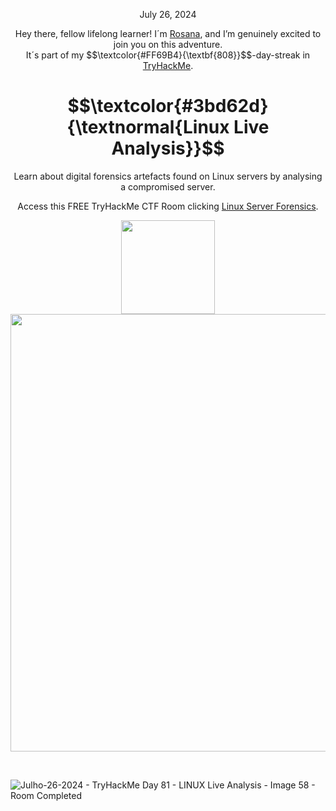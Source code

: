 <p align="center">July 26, 2024</p>
<p align="center">Hey there, fellow lifelong learner! I´m <a href="https://www.linkedin.com/in/rosanafssantos/">Rosana</a>, and I’m genuinely excited to join you on this adventure.<br>
It´s part of my $$\textcolor{#FF69B4}{\textbf{808}}$$-day-streak in  <a href="https://tryhackme.com/r/hacktivities">TryHackMe</a>.</p>

<h1 align="center">
  $$\textcolor{#3bd62d}{\textnormal{Linux Live Analysis}}$$
</h1>
<p align="center">Learn about digital forensics artefacts found on Linux servers by analysing a compromised server.</p>
<p align="center">Access this FREE TryHackMe CTF Room clicking <a href="https://tryhackme.com/r/room/linuxserverforensics">Linux Server Forensics</a>.</p>

                                                              
<p align="center">
  <img height="150px" hspace="20" src="https://github.com/user-attachments/assets/3851418f-e786-4491-a101-372a873735ef">
  <img width="700px" src="https://github.com/user-attachments/assets/52026e78-4de5-4691-a9ff-5c8d96bb1ac0">
</p>

<br>

![Julho-26-2024 - TryHackMe  Day 81 - LINUX Live Analysis - Image 58 - Room Completed](https://github.com/user-attachments/assets/97d1f6ac-ccd7-44b0-8236-7116de17db14)

